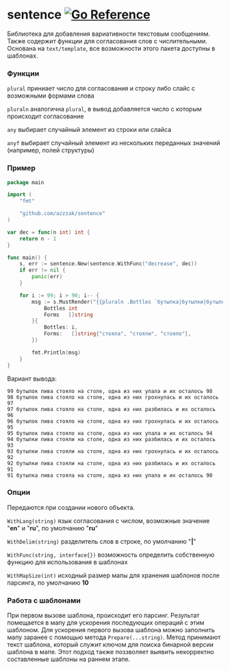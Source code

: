 # sentence [![Go Reference](https://pkg.go.dev/badge/github.com/azzzak/sentence.svg)](https://pkg.go.dev/github.com/azzzak/sentence)

Библиотека для добавления вариативности текстовым сообщениям. Также содержит функции для согласования слов с числительными. Основана на `text/template`, все возможности этого пакета доступны в шаблонах.

### Функции
`plural` приниает число для согласования и строку либо слайс с возможными формами слова

`pluraln` аналогична `plural`, в вывод добавляется число с которым происходит согласование

`any` выбирает случайный элемент из строки или слайса

`anyf` выбирает случайный элемент из нескольких переданных значений (например, полей структуры)

### Пример
```Go
package main

import (
	"fmt"

	"github.com/azzzak/sentence"
)

var dec = func(n int) int {
	return n - 1
}

func main() {
	s, err := sentence.New(sentence.WithFunc("decrease", dec))
	if err != nil {
		panic(err)
	}

	for i := 99; i > 90; i-- {
		msg := s.MustRender("{{pluraln .Bottles `бутылка|бутылки|бутылок`}} пива {{plural .Bottles .Forms}} на столе, одна из них {{any `упала|разбилась|грохнулась`}} и их осталось {{decrease .Bottles}}", struct {
			Bottles int
			Forms   []string
		}{
			Bottles: i,
			Forms:   []string{"стояла", "стояли", "стояло"},
		})

		fmt.Println(msg)
	}
}

```
Вариант вывода:
```
99 бутылок пива стояло на столе, одна из них упала и их осталось 98
98 бутылок пива стояло на столе, одна из них грохнулась и их осталось 97
97 бутылок пива стояло на столе, одна из них разбилась и их осталось 96
96 бутылок пива стояло на столе, одна из них грохнулась и их осталось 95
95 бутылок пива стояло на столе, одна из них упала и их осталось 94
94 бутылки пива стояли на столе, одна из них разбилась и их осталось 93
93 бутылки пива стояли на столе, одна из них грохнулась и их осталось 92
92 бутылки пива стояли на столе, одна из них разбилась и их осталось 91
91 бутылка пива стояла на столе, одна из них упала и их осталось 90
```
### Опции
Передаются при создании нового объекта.

`WithLang(string)` язык согласования с числом, возможные значение "**en**" и "**ru**", по умолчанию "**ru**"

`WithDelim(string)` разделитель слов в строке, по умолчанию "**|**"

`WithFunc(string, interface{})` возможность определить собственную функцию для использования в шаблонах

`WithMapSize(int)` исходный размер мапы для хранения шаблонов после парсинга, по умолчанию **10**

### Работа с шаблонами
При первом вызове шаблона, происходит его парсинг. Результат  помещается в мапу для ускорения последующих операций с этим шаблоном. Для ускорения первого вызова шаблона можно заполнить мапу заранее с помощью метода `Prepare(...string)`. Метод принимают текст шаблона, который служит ключом для поиска бинарной версии шаблона в мапе. Этот подход также поззволяет выявить некорректно составленные шаблоны на раннем этапе.